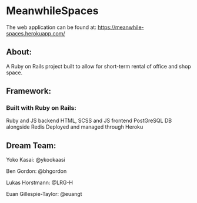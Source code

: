 # MeanwhileSpaces

The web application can be found at: https://meanwhile-spaces.herokuapp.com/

## About:

A Ruby on Rails project built to allow for short-term rental of office and shop space. 

## Framework: 

### Built with Ruby on Rails:

Ruby and JS backend
HTML, SCSS and JS frontend
PostGreSQL DB alongside Redis
Deployed and managed through Heroku

## Dream Team: 

Yoko Kasai: @ykookaasi

Ben Gordon: @bhgordon

Lukas Horstmann: @LRG-H

Euan Gillespie-Taylor: @euangt

